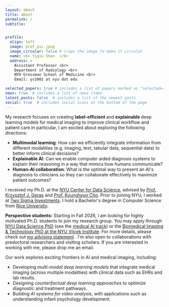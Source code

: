 ```yaml
---
layout: about
title: about
permalink: /
subtitle:


profile:
  align: left
  image: prof_pic.jpeg
  image_circular: false # crops the image to make it circular
  name: <b> Yiqiu Shen  </b>
  address: >
    Assistant Professor <br>
    Department of Radiology <br>
    NYU Grossman School of Medicine <br>
    Email: ys1001 at nyu dot edu

selected_papers: true # includes a list of papers marked as "selected={true}"
news: true  # includes a list of news items
latest_posts: false  # includes a list of the newest posts
social: true  # includes social icons at the bottom of the page
---
```

My research focuses on creating <b> label-efficient </b> and <b>explainable </b> deep learning models for medical imaging to improve clinical workflow and patient care.In particular, I am excited about exploring the following directions:
  - <b> Multimodal learning</b>: How can we efficiently integrate information from different modalities (e.g. imaging, text, tabular data, sequential data) to better inform clinical decisions?
  - <b> Explainable AI</b>: Can we enable computer aided diagnosis systems to explain their reasoning in a way that mimics how humans communicate?
  - <b> Human-AI collaboration</b>: What is the optimal way to present an AI's diagnosis to clinicians so they can collaborate effectively to maximize patient outcomes? 

I received my Ph.D. at the <a href='https://cds.nyu.edu/'> NYU Center for Data Science</a>, advised by <a href='https://cs.nyu.edu/~kgeras/'> Prof. Krzysztof J. Geras</a> and <a href='https://kyunghyuncho.me/'> Prof. Kyunghyun Cho</a>. Prior to joining NYU, I worked at <a href='https://www.twosigma.com/'> Two Sigma Investments</a>. I hold a Bachelor's degree in Computer Science from <a href='https://www.rice.edu/'> Rice University</a>.

<b> Perspective students:</b> 
Starting in Fall 2026, I am looking for highly motivated Ph.D. students to join my research group. You may apply through <a href='https://cds.nyu.edu/phd-program-overview/'> NYU Data Science PhD</a> (see the <a href='https://cds.nyu.edu/phd-medical-school-track/'> medical AI track</a>) or the <a href='https://med.nyu.edu/research/vilcek-institute-graduate-biomedical-sciences/'> Biomedical Imaging & Technology PhD at the NYU Vilcek Institute</a>. For more details, please check out <a href='https://docs.google.com/document/d/1dQK3Kf0pwar6h3O0DpON5JsasvvJ0D8_bzDcg9mCdw0'> my advising statement</a> . I'm also open to collaborations with predoctoral researchers and visiting scholars. If you are interested in working with me, please drop me an email. 

Our work explores exciting frontiers in AI and medical imaging, including:  
- Developing <i>multi-modal deep learning models</i> that integrate medical imaging (across multiple modalities) with clinical data such as EHRs and lab results.  
- Designing <i>counterfactual deep learning approaches</i> to optimize diagnostic and treatment pathways.  
- Building <i>AI systems for video analysis</i>, with applications such as understanding infant psychology development.  

